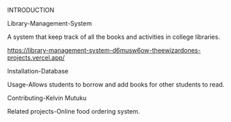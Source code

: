 INTRODUCTION

 Library-Management-System
 
 A system that keep track of all the books  and activities in college libraries.
 
https://library-management-system-d6musw6ow-theewizardones-projects.vercel.app/

Installation-Database

Usage-Allows students to borrow and add books for other students to read.

Contributing-Kelvin Mutuku

Related projects-Online food ordering system.


